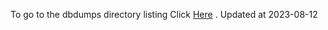 To go to the dbdumps directory listing Click [Here](https://ipfs.io/ipfs/bafkreicucurysu47eylbbo5lg7elfil6lgwh4eyaok7wsvlqai5gvnzd64) . Updated at 2023-08-12